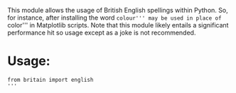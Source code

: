 This module allows the usage of British English spellings within Python.
So, for instance, after installing the word ```colour''' may be used in place of ```color''' in Matplotlib scripts.
Note that this module likely entails a significant performance hit so usage except as a joke is not recommended.

# Usage:

```
from britain import english
'''

